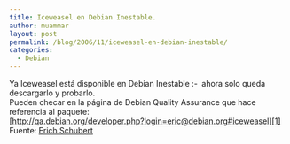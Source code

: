 ```yaml
---
title: Iceweasel en Debian Inestable.
author: muammar
layout: post
permalink: /blog/2006/11/iceweasel-en-debian-inestable/
categories:
  - Debian
---
```

Ya Iceweasel está disponible en Debian Inestable <img src="http://muammar.me/blog/wp-includes/images/smilies/simple-smile.png" alt=":-)" class="wp-smiley" style="height: 1em; max-height: 1em;" /> ahora solo queda descargarlo y probarlo.  
Pueden checar en la página de Debian Quality Assurance que hace referencia al paquete:  
[http://qa.debian.org/developer.php?login=eric@debian.org#iceweasel][1]  
Fuente: [Erich Schubert][2]

 [1]: http://qa.debian.org/developer.php?login=eric@debian.org#iceweasel "iceweasel"
 [2]: http://blog.drinsama.de/erich/en/linux/2006112101-iceweasel-is-the-latest-firefox